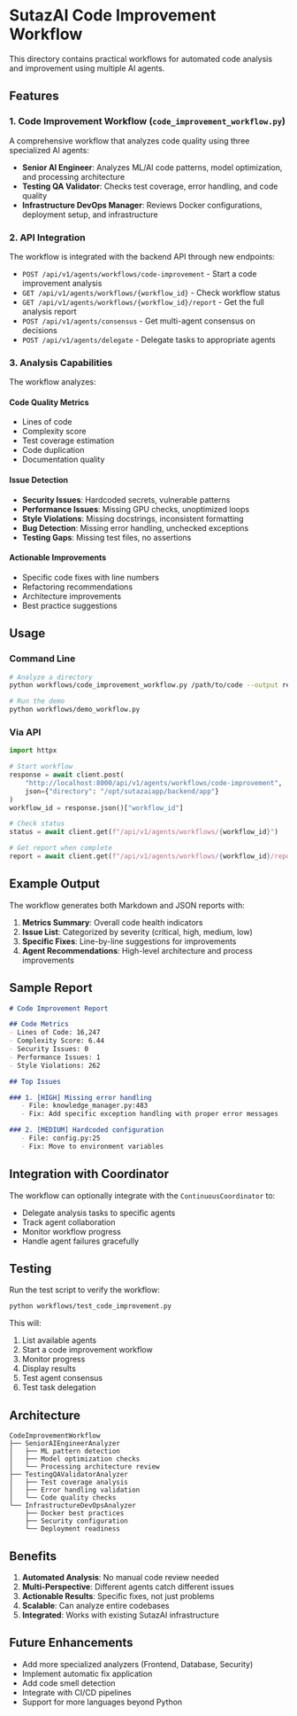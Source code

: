# SutazAI Code Improvement Workflow

This directory contains practical workflows for automated code analysis and improvement using multiple AI agents.

## Features

### 1. Code Improvement Workflow (`code_improvement_workflow.py`)

A comprehensive workflow that analyzes code quality using three specialized AI agents:

- **Senior AI Engineer**: Analyzes ML/AI code patterns, model optimization, and processing architecture
- **Testing QA Validator**: Checks test coverage, error handling, and code quality
- **Infrastructure DevOps Manager**: Reviews Docker configurations, deployment setup, and infrastructure

### 2. API Integration

The workflow is integrated with the backend API through new endpoints:

- `POST /api/v1/agents/workflows/code-improvement` - Start a code improvement analysis
- `GET /api/v1/agents/workflows/{workflow_id}` - Check workflow status
- `GET /api/v1/agents/workflows/{workflow_id}/report` - Get the full analysis report
- `POST /api/v1/agents/consensus` - Get multi-agent consensus on decisions
- `POST /api/v1/agents/delegate` - Delegate tasks to appropriate agents

### 3. Analysis Capabilities

The workflow analyzes:

#### Code Quality Metrics
- Lines of code
- Complexity score
- Test coverage estimation
- Code duplication
- Documentation quality

#### Issue Detection
- **Security Issues**: Hardcoded secrets, vulnerable patterns
- **Performance Issues**: Missing GPU checks, unoptimized loops
- **Style Violations**: Missing docstrings, inconsistent formatting
- **Bug Detection**: Missing error handling, unchecked exceptions
- **Testing Gaps**: Missing test files, no assertions

#### Actionable Improvements
- Specific code fixes with line numbers
- Refactoring recommendations
- Architecture improvements
- Best practice suggestions

## Usage

### Command Line

```bash
# Analyze a directory
python workflows/code_improvement_workflow.py /path/to/code --output report.md

# Run the demo
python workflows/demo_workflow.py
```

### Via API

```python
import httpx

# Start workflow
response = await client.post(
    "http://localhost:8000/api/v1/agents/workflows/code-improvement",
    json={"directory": "/opt/sutazaiapp/backend/app"}
)
workflow_id = response.json()["workflow_id"]

# Check status
status = await client.get(f"/api/v1/agents/workflows/{workflow_id}")

# Get report when complete
report = await client.get(f"/api/v1/agents/workflows/{workflow_id}/report")
```

## Example Output

The workflow generates both Markdown and JSON reports with:

1. **Metrics Summary**: Overall code health indicators
2. **Issue List**: Categorized by severity (critical, high, medium, low)
3. **Specific Fixes**: Line-by-line suggestions for improvements
4. **Agent Recommendations**: High-level architecture and process improvements

## Sample Report

```markdown
# Code Improvement Report

## Code Metrics
- Lines of Code: 16,247
- Complexity Score: 6.44
- Security Issues: 0
- Performance Issues: 1
- Style Violations: 262

## Top Issues

### 1. [HIGH] Missing error handling
   - File: knowledge_manager.py:483
   - Fix: Add specific exception handling with proper error messages

### 2. [MEDIUM] Hardcoded configuration
   - File: config.py:25
   - Fix: Move to environment variables
```

## Integration with Coordinator

The workflow can optionally integrate with the `ContinuousCoordinator` to:
- Delegate analysis tasks to specific agents
- Track agent collaboration
- Monitor workflow progress
- Handle agent failures gracefully

## Testing

Run the test script to verify the workflow:

```bash
python workflows/test_code_improvement.py
```

This will:
1. List available agents
2. Start a code improvement workflow
3. Monitor progress
4. Display results
5. Test agent consensus
6. Test task delegation

## Architecture

```
CodeImprovementWorkflow
├── SeniorAIEngineerAnalyzer
│   ├── ML pattern detection
│   ├── Model optimization checks
│   └── Processing architecture review
├── TestingQAValidatorAnalyzer
│   ├── Test coverage analysis
│   ├── Error handling validation
│   └── Code quality checks
└── InfrastructureDevOpsAnalyzer
    ├── Docker best practices
    ├── Security configuration
    └── Deployment readiness
```

## Benefits

1. **Automated Analysis**: No manual code review needed
2. **Multi-Perspective**: Different agents catch different issues
3. **Actionable Results**: Specific fixes, not just problems
4. **Scalable**: Can analyze entire codebases
5. **Integrated**: Works with existing SutazAI infrastructure

## Future Enhancements

- Add more specialized analyzers (Frontend, Database, Security)
- Implement automatic fix application
- Add code smell detection
- Integrate with CI/CD pipelines
- Support for more languages beyond Python